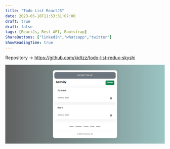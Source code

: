 ```yaml
---
title: "Todo List ReactJS"
date: 2023-05-18T11:53:31+07:00
draft: true
draft: false
tags: [ReactJs, Rest API, Bootstrap]
ShareButtons: ["linkedin","whatsapp","twitter"]
ShowReadingTime: true
---
```


Repository -> https://github.com/kidtzz/todo-list-redux-skyshi

![Todo-List-ReactJS](./Todo-List-React.png)
